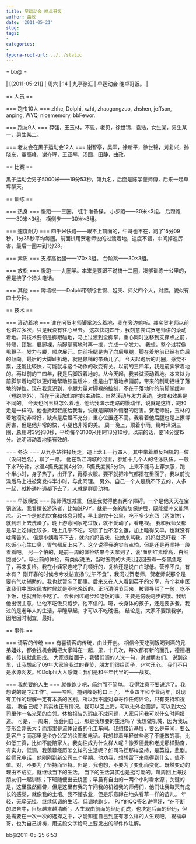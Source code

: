 ```yaml
---
title: 早运动会 晚卓哥饭
author: 曲政
date: '2011-05-21'
slug: 
tags:
- 
categories:
- 
typora-root-url: ../../static
---
```


= bb@  =

| [[2011-05-21]] | 周六 | 14 | 九亭徐汇 | 早运动会 晚卓哥饭。 |

== 人员 ==

=== 跑虫10人 ===
zhhe, Dolphi, xzht, zhaogongzuo, zhshen, jeffson, anping, WYQ, nicememory, bbFewor.

=== 跑友9人 ===
薛强，王玉林，不说，老贝，徐世锦，袁浩，女生某，男生某一，男生某二。

=== 老友会在黑子运动会12人 ===
谢智亭，吴军，徐新平，徐世锦，刘复兴，孙晓东，董高峰，谢齐晖，王亚琴，汤圆，田静，曲政。

== 比赛 ==

黑子运动会男子5000米——19分53秒，第九名，后面是陈学奎师傅，后来一起草坪聊天。

== 训练 ==

=== 热身 ===
慢跑——三圈。
徒手准备操。
小步跑——30米×3组。
后蹬跑——30米×3组。
横侧步——30米×3组。

=== 速度耐力 ===
四千米快跑——跟不上前面的，牛哥也不在，跑了15分09秒，1分35秒平均每圈。前面试用贺老师说的过渡着地，速度不错，中间掉速厉害，最后一圈冲到1分28。

=== 素质 ===
支撑高抬腿——170×3组。
台阶跳——30×3组。

=== 放松 ===
慢跑——九圈半。本来是要跟不说搞十二圈，凑够训练十公里的，但是接了个猎头电话。

=== 其他 ===
蹲墙根——Dolphi带领徐世锦、姐夫、师父四个人，对熬，貌似有四十分钟。

== 技术 ==

=== 滚动着地 ===
	谁在问贺老师脚掌怎么着地，我在旁边偷听。其实贺老师以前也讲过多次，只是我没有往心里去。
	这次快跑四千，我刻意尝试贺老师讲的滚动着地。其技术要领是脚跟碰地，马上过渡到全脚掌，重心同时送移到支撑点之前，转髋，顶膝，展脚裸，前脚掌离地时再一拨，完成一个发力。
	我想，整个过程像甩鞭子。发力与腰，顺次展开。向前抬腿是为了向后甩腿，脚在着地前已经有向后的倾向。最后的大脚趾扒地，就是鞭梢的带劲儿了。
	今天起跑后的几圈，感觉不累，还能比较快，可能就与这个动作的改变有关。以前的三四年，我是前脚掌着地的。再以前的三四年，我是后脚跟着地的。从今天起，我尝试滚动着地。本来以为前脚掌着地可以更好地帮助膝盖缓冲，但是由于落地点偏前，带来的制动牺牲了落地的弹性。现在我意识到，小腿力量对脚裸的控制，不在于落地时的前脚掌缓冲（短跑除外），而在于滚动过渡时的主动性。自然滚动与发力滚动，速度和效果是不同的。
	今天也问玉林怎么着地，他给我演示走路的慢动作，说就是这样，跑和走是一样的。他也掀起鞋底给我看，说就是脚跟外侧磨的厉害。贺老师说，玉林的着地滚动非常好，缺点是后蹬不充分，重心位置还不高。我看着他后腿也是上撩得厉害，但是他非常的快，小腿也非常的美。
	周一晚上，顶着小雨，绕叶泽湖三圈，总用时39分30秒，平均每个3100米用时13分10秒。以前的话，要14分或15分。说明滚动着地挺有效的。

=== 冬泳 ===
	从九亭站往操场走，追上龙王一行四人。其中带着单反相机的一位（没问姓名），聊了一路。
	他在新江湾城的河里，参加十几个人的冬泳队伍。一般下水7分钟，水温4摄氏度就4分钟，5摄氏度就5分钟。上来不能马上穿衣服，跑个半小时，身子热了，出汗了，再穿衣服。要不就把冷气都捂在里面了。我以前洗澡后马上进被窝发抖半小时，与此同理。
	另外，自己一个人是跳不下去的，人多一起，就扑通扑通都下去了。人就是群居动物。

=== 早饭晚饭 ===
	陈师傅想减重，但是我觉得他有两个障碍。一个是他天天在宝钢游泳，我看擅长游泳者，比如说PJY，就是一身的脂肪保护层，既能缓冲又能隔凉。另一个是他的饮食和休息习惯，早上跑完十公里，吃不多少东西（两张饼），就到班上去洗澡了。晚上游泳回家吃过饭，就不爱动了，看电视。
	我和我师父都是早上吃得比较多，晚上几乎不吃，习惯了也不怎么饿，加上睡得又早，也就没有啥痛苦的。
	但是小姨看不下去，就向妈妈告状，让她来骂我。妈妈就恐吓我：不吃饭小心生口臭，胃气都反上来了。这个说得我确实有点怕，但是还是再坚持一段看看吧。
	另一个怕的，是前一周的体检结果今天拿到了，说“血胆红素增高，白细胞减少”。毕业前的体检，有类似说法，当时五院的大夫让我回去煮一条黑鱼吃了，再来复检。我在小姨家连吃了几顿好的，复检还是说白血球低。营养不良，有木有？
	刚开春的时候兮兮发帖宣扬“过午不食”，我问过贺老师，贺老师说那个是要有气功辅助的。我也就暂忘了那事。后来又在人人看到英子的分享，有个老中医说我们中国农民古时候就是不吃晚饭的。正巧清明节回来，被领导骂了一句，吃不下饭，也就开始不吃了。
	会长问过跑步和吃饭的事，主要是傍晚跑步的饿。我给他出馊主意，让他不吃饭只跑步。他不信的。嗯，长身体的孩子，还是要多餐。我过的是老年人的生活，早睡早起，才可以不吃晚饭。
	结论是，大家不要跟我学，因地因时制宜，最好。

== 事件 ==

=== 请客的传统 ===
	有喜请客的传统，由此开创。
	相信今天吃到饭喝到酒的兄弟姐妹，都会找机会再把大家叫在一起，恩，十几次，每次都有新的面孔，德德相报，传统就此形成。
	大家很给面子，我替低调的人说一句，谢谢朋友们。
	说到这里，让我想起了09年大家陪我过的春节，朋友们很给面子，非常开心。
	我们不只是水源网友。和Dolphi大人感慨：我们是和平年代里的——战友。

=== 我想要的人生 ===
	就像跑步吧，简约而不简单。
	我得注意不要说远了。我想说的是“找工作”。——哈哈，撞到峰哥枪口上了。
	毕业四年和毕业两年，对现有工作的理解一定有本质的区别，所以我不能对卓哥作任何评论，只有支持和祝福。
	我自己呢？其实也正有情况。我可以回上海，可以进外企圆梦，可以到大公司里作一名光荣的白领。体检报告的瑕疵不成问题，人家只问我可以什么时间报道。
	可是，一周来，我会问自己，那是我想要的生活吗？
	我想做机械，因为我玩变形金刚长大；而那里是流体设备的化工车间。我想接近基层，要么是车间，要么是客户；而那里是坐办公室的绘图和电话。我想趁着年轻做些老了不能做的事，比如低工资，比如不能陪家人。我向往成为什么样人呢？像罗德曼和老虎那样勤奋，有实力，低调。我羡慕经历怎么样的生活呢？如司马迁那样坚持，是英雄，悲剧。
	给师兄电话，他刚刚到新公司三个星期。他劝我，想想留下来能得到什么，值不值。对，不要为了坚持而坚持。但是，我也想，不要为了变化而变化。既然变动的理由不成立，就继续当下的生活。
	当下的生活其实也是挺可爱的。每周回上海找朋友们一起训练；下班随便出去绕圈；早晨有自由的一两个小时看水源；关键的是，这里虽然偏僻，但是这里有我的车间我的机器我的师傅们，他们让我每天有成长的感觉，就像我的土壤。我不懂农业，但是乐意蹲在地头看草一样的苗儿。
	年轻，无牵无挂，继续低调的生活，低调地跑步。
	PJY的QQ签名说得好，“在不断的取舍中，目标越来越清晰”，人生观由前面的经历而成，也决定后面的经历，但是需要在一次一次的选择之中，才能知道自己到底有怎么样的人生观吧。
	祝福卓哥，也为自己祈祷，用这段文字给马上要发出的邮件作注解。

bb@2011-05-25 6:53